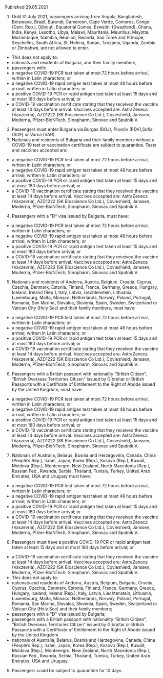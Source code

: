 Published 29.05.2021
1. Until 31 July 2021, passengers arriving from Angola, Bangladesh, Botswana, Brazil, Burundi, Cameroon, Cape Verde, Comoros, Congo (Dem. Rep.), Djibouti, Equatorial Guinea, Eswatini (Swaziland), Ghana, India, Kenya, Lesotho, Libya, Malawi, Mauritania, Mauritius, Mayotte, Mozambique, Namibia, Reunion, Rwanda, Sao Tome and Principe, Seychelles, South Africa, St. Helena, Sudan, Tanzania, Uganda, Zambia or Zimbabwe, are not allowed to enter.
- This does not apply to:
- nationals and residents of Bulgaria, and their family members;
- passengers with:
- a negative COVID-19 PCR test taken at most 72 hours before arrival, written in Latin characters; or
- a negative COVID-19 rapid antigen test taken at most 48 hours before arrival, written in Latin characters; or
- a positive COVID-19 PCR or rapid antigen test taken at least 15 days and at most 180 days before arrival; or
- a COVID-19 vaccination certificate stating that they received the vaccine at least 14 days before arrival. Vaccines accepted are: AstraZeneca (Vaxzevria), AZD1222 (SK Bioscience Co Ltd.), Covieshield, Janssen, Moderna, Pfizer-BioNTech, Sinopharm, Sinovac and Sputnik V.
2. Passengers must enter Bulgaria via Burgas (BOJ), Plovdiv (PDV),Sofia (SOF) or Varna (VAR).
3. Nationals and residents of Bulgaria and their family members without a COVID-19 test or vaccination certificate are subject to quarantine. Tests and vaccines accepted are:
- a negative COVID-19 PCR test taken at most 72 hours before arrival, written in Latin characters; or
- a negative COVID-19 rapid antigen test taken at most 48 hours before arrival, written in Latin characters; or
- a positive COVID-19 PCR or rapid antigen test taken at least 15 days and at most 180 days before arrival; or
- a COVID-19 vaccination certificate stating that they received the vaccine at least 14 days before arrival. Vaccines accepted are: AstraZeneca (Vaxzevria), AZD1222 (SK Bioscience Co Ltd.), Covieshield, Janssen, Moderna, Pfizer-BioNTech, Sinopharm, Sinovac and Sputnik V. 
4. Passengers with a "D" visa issued by Bulgaria, must have:
- a negative COVID-19 PCR test taken at most 72 hours before arrival, written in Latin characters; or
- a negative COVID-19 rapid antigen test taken at most 48 hours before arrival, written in Latin characters; or
- a positive COVID-19 PCR or rapid antigen test taken at least 15 days and at most 180 days before arrival; or
- a COVID-19 vaccination certificate stating that they received the vaccine at least 14 days before arrival. Vaccines accepted are: AstraZeneca (Vaxzevria), AZD1222 (SK Bioscience Co Ltd.), Covieshield, Janssen, Moderna, Pfizer-BioNTech, Sinopharm, Sinovac and Sputnik V.
5. Nationals and residents of Andorra, Austria, Belgium, Croatia, Cyprus, Czechia, Denmark, Estonia, Finland, France, Germany, Greece, Hungary, Iceland, Ireland (Rep.), Italy, Latvia, Liechtenstein, Lithuania, Luxembourg, Malta, Monaco, Netherlands, Norway, Poland, Portugal, Romania, San Marino, Slovakia, Slovenia, Spain, Sweden, Switzerland or Vatican City (Holy See) and their family members, must have:
- a negative COVID-19 PCR test taken at most 72 hours before arrival, written in Latin characters; or
- a negative COVID-19 rapid antigen test taken at most 48 hours before arrival, written in Latin characters; or
- a positive COVID-19 PCR or rapid antigen test taken at least 15 days and at most 180 days before arrival; or
- a COVID-19 vaccination certificate stating that they received the vaccine at least 14 days before arrival. Vaccines accepted are: AstraZeneca (Vaxzevria), AZD1222 (SK Bioscience Co Ltd.), Covieshield, Janssen, Moderna, Pfizer-BioNTech, Sinopharm, Sinovac and Sputnik V.
6. Passengers with a British passport with nationality “British Citizen", “British Overseas Territories Citizen" issued by Gibraltar or British Passports with a Certificate of Entitlement to the Right of Abode issued by the United Kingdom, must have:
- a negative COVID-19 PCR test taken at most 72 hours before arrival, written in Latin characters; or
- a negative COVID-19 rapid antigen test taken at most 48 hours before arrival, written in Latin characters; or
- a positive COVID-19 PCR or rapid antigen test taken at least 15 days and at most 180 days before arrival; or
- a COVID-19 vaccination certificate stating that they received the vaccine at least 14 days before arrival. Vaccines accepted are: AstraZeneca (Vaxzevria), AZD1222 (SK Bioscience Co Ltd.), Covieshield, Janssen, Moderna, Pfizer-BioNTech, Sinopharm, Sinovac and Sputnik V.
7. Nationals of Australia, Belarus, Bosnia and Herzegovina, Canada, China (People’s Rep.), Israel, Japan, Korea (Rep.), Kosovo (Rep.), Kuwait, Moldova (Rep.), Montenegro, New Zealand, North Macedonia (Rep.), Russian Fed., Rwanda, Serbia, Thailand, Tunisia, Turkey, United Arab Emirates, USA and Uruguay must have:
- a negative COVID-19 PCR test taken at most 72 hours before arrival, written in Latin characters; or
- a negative COVID-19 rapid antigen test taken at most 48 hours before arrival, written in Latin characters; or 
- a positive COVID-19 PCR or rapid antigen test taken at least 15 days and at most 180 days before arrival; or
- a COVID-19 vaccination certificate stating that they received the vaccine at least 14 days before arrival. Vaccines accepted are: AstraZeneca (Vaxzevria), AZD1222 (SK Bioscience Co Ltd.), Covieshield, Janssen, Moderna, Pfizer-BioNTech, Sinopharm, Sinovac and Sputnik V.
8. Passengers must have a positive COVID-19 PCR or rapid antigen test taken at least 15 days and at most 180 days before arrival; or
- a COVID-19 vaccination certificate stating that they received the vaccine at least 14 days before arrival. Vaccines accepted are: AstraZeneca (Vaxzevria), AZD1222 (SK Bioscience Co Ltd.), Covieshield, Janssen, Moderna, Pfizer-BioNTech, Sinopharm, Sinovac and Sputnik V. 
- This does not apply to: 
- nationals and residents of Andorra, Austria, Belgium, Bulgaria, Croatia, Cyprus, Czechia, Denmark, Estonia, Finland, France, Germany, Greece, Hungary, Iceland, Ireland (Rep.), Italy, Latvia, Liechtenstein, Lithuania, Luxembourg, Malta, Monaco, Netherlands, Norway, Poland, Portugal, Romania, San Marino, Slovakia, Slovenia, Spain, Sweden, Switzerland or Vatican City (Holy See) and their family members; 
- passengers with a "D" visa issued by Bulgaria;
- passengers with a British passport with nationality “British Citizen", “British Overseas Territories Citizen" issued by Gibraltar or British Passports with a Certificate of Entitlement to the Right of Abode issued by the United Kingdom
- nationals of Australia, Belarus, Bosnia and Herzegovina, Canada, China (People’s Rep.), Israel, Japan, Korea (Rep.), Kosovo (Rep.), Kuwait, Moldova (Rep.), Montenegro, New Zealand, North Macedonia (Rep.), Russian Fed., Rwanda, Serbia, Thailand, Tunisia, Turkey, United Arab Emirates, USA and Uruguay.
9. Passengers could be subject to quarantine for 10 days.

